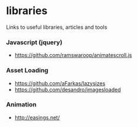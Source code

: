 # libraries
Links to useful libraries, articles and tools


### Javascript (jquery)
* https://github.com/ramswaroop/animatescroll.js

### Asset Loading
* https://github.com/aFarkas/lazysizes
* https://github.com/desandro/imagesloaded

### Animation
* http://easings.net/
